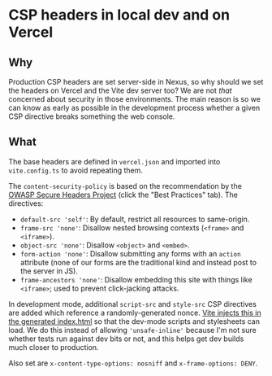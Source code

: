 # CSP headers in local dev and on Vercel

## Why

Production CSP headers are set server-side in Nexus, so why should we set the headers on Vercel and the Vite dev server too? We are not _that_ concerned about security in those environments. The main reason is so we can know as early as possible in the development process whether a given CSP directive breaks something the web console.

## What

The base headers are defined in `vercel.json` and imported into `vite.config.ts` to avoid repeating them.

The `content-security-policy` is based on the recommendation by the [OWASP Secure Headers Project](https://owasp.org/www-project-secure-headers/index.html) (click the "Best Practices" tab). The directives:

- `default-src 'self'`: By default, restrict all resources to same-origin.
- `frame-src 'none'`: Disallow nested browsing contexts (`<frame>` and `<iframe>`).
- `object-src 'none'`: Disallow `<object>` and `<embed>`.
- `form-action 'none'`: Disallow submitting any forms with an `action` attribute (none of our forms are the traditional kind and instead post to the server in JS).
- `frame-ancestors 'none'`: Disallow embedding this site with things like `<iframe>`; used to prevent click-jacking attacks.

In development mode, additional `script-src` and `style-src` CSP directives are added which reference a randomly-generated nonce. [Vite injects this in the generated index.html](https://vitejs.dev/guide/features.html#content-security-policy-csp) so that the dev-mode scripts and stylesheets can load. We do this instead of allowing `'unsafe-inline'` because I'm not sure whether tests run against dev bits or not, and this helps get dev builds much closer to production.

Also set are `x-content-type-options: nosniff` and `x-frame-options: DENY`.
